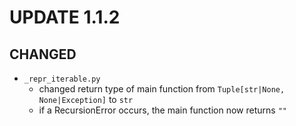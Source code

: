 # UPDATE 1.1.2

## CHANGED
- `_repr_iterable.py`
	- changed return type of main function from `Tuple[str|None, None|Exception]` to `str`
	- if a RecursionError occurs, the main function now returns `""`